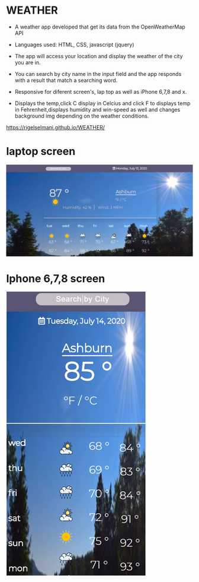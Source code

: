 # WEATHER

* A weather app developed that get its data from the OpenWeatherMap API

* Languages used: HTML, CSS, javascript (jquery)

* The app will access your location and display the weather of the city you are in.

* You can search by city name in the input field and the app responds with a result that match a searching word.

* Responsive for diferent screen's, lap top as well as iPhone 6,7,8 and x.

* Displays the temp,click C display in Celcius and click F to displays temp in Fehrenheit,displays humidity and win-speed as well
and changes background img depending on the weather conditions.


https://rigelselmani.github.io/WEATHER/

# laptop screen
![Laptop screen](https://github.com/rigelselmani/WEATHER/blob/master/images/clear-weather.png?raw=true)

# Iphone 6,7,8 screen
![Ipone screen](https://github.com/rigelselmani/WEATHER/blob/master/images/2020-07-14.png?raw=true)
